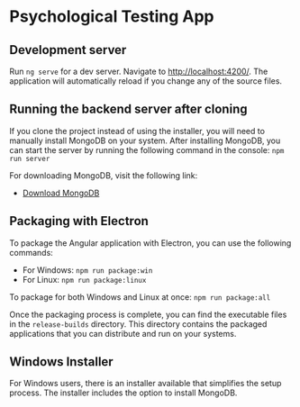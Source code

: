 # Psychological Testing App

## Development server

Run `ng serve` for a dev server. Navigate to [http://localhost:4200/](http://localhost:4200/). The application will automatically reload if you change any of the source files.

## Running the backend server after cloning

If you clone the project instead of using the installer, you will need to manually install MongoDB on your system. After installing MongoDB, you can start the server by running the following command in the console: `npm run server`

For downloading MongoDB, visit the following link:

- [Download MongoDB](https://www.mongodb.com/try/download/community)

## Packaging with Electron

To package the Angular application with Electron, you can use the following commands:

- For Windows: `npm run package:win`
- For Linux: `npm run package:linux`

To package for both Windows and Linux at once: `npm run package:all`

Once the packaging process is complete, you can find the executable files in the `release-builds` directory. This directory contains the packaged applications that you can distribute and run on your systems.

## Windows Installer

For Windows users, there is an installer available that simplifies the setup process. The installer includes the option to install MongoDB.
